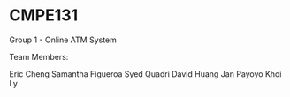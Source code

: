 # CMPE131
Group 1 - Online ATM System

Team Members:

Eric Cheng
Samantha Figueroa
Syed Quadri
David Huang
Jan Payoyo
Khoi Ly
